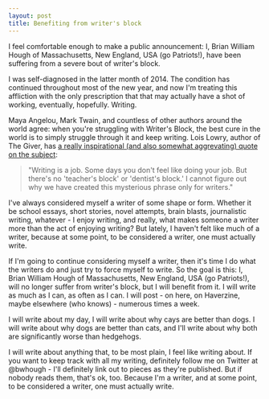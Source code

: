```yaml
---
layout: post
title: Benefiting from writer's block
---
```


I feel comfortable enough to make a public announcement: I, Brian William Hough of Massachusetts, New England, USA (go Patriots!), have been suffering from a severe bout of writer's block.

I was self-diagnosed in the latter month of 2014. The condition has continued throughout most of the new year, and now I'm treating this affliction with the only prescription that that may actually have a shot of working, eventually, hopefully. Writing.

Maya Angelou, Mark Twain, and countless of other authors around the world agree: when you're struggling with Writer's Block, the best cure in the world is to simply struggle through it and keep writing. Lois Lowry, author of The Giver, has [a really inspirational (and also somewhat aggrevating) quote on the subject](https://www.goodreads.com/questions/119344-what-is-the-writing-process-for-you-do):

> "Writing is a job. Some days you don't feel like doing your job. But there's no 'teacher's block' or 'dentist's block.' I cannot figure out why we have created this mysterious phrase only for writers."

I've always considered myself a writer of some shape or form. Whether it be school essays, short stories, novel attempts, brain blasts, journalistic writing, whatever - I enjoy writing, and really, what makes someone a writer more than the act of enjoying writing? But lately, I haven't felt like much of a writer, because at some point, to be considered a writer, one must actually write.

If I'm going to continue considering myself a writer, then it's time I do what the writers do and just try to force myself to write. So the goal is this: I, Brian William Hough of Massachusetts, New England, USA (go Patriots!), will no longer suffer from writer's block, but I will benefit from it. I will write as much as I can, as often as I can. I will post - on here, on Haverzine, maybe elsewhere (who knows) - numerous times a week. 

I will write about my day, I will write about why cays are better than dogs. I will write about why dogs are better than cats, and I'll write about why both are significantly worse than hedgehogs.

I will write about anything that, to be most plain, I feel like writing about. If you want to keep track with all my writing, definitely follow me on Twitter at @bwhough - I'll definitely link out to pieces as they're published. But if nobody reads them, that's ok, too. Because I'm a writer, and at some point, to be considered a writer, one must actually write.